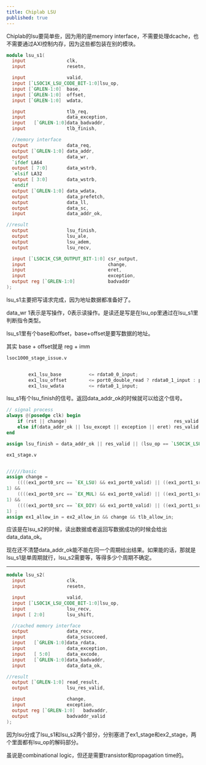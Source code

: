 ```yaml
---
title: Chiplab LSU
published: true
---
```


Chiplab的lsu要简单些，因为用的是memory interface，不需要处理dcache，也不需要通过AXI控制内存，因为这些都包装在别的模块。

`````verilog
module lsu_s1(
  input               clk,
  input               resetn,

  input               valid,
  input [`LSOC1K_LSU_CODE_BIT-1:0]lsu_op,
  input [`GRLEN-1:0]  base,
  input [`GRLEN-1:0]  offset,
  input [`GRLEN-1:0]  wdata,

  input               tlb_req,
  input               data_exception,
  input   [`GRLEN-1:0]data_badvaddr,
  input               tlb_finish,

  //memory interface
  output              data_req,
  output [`GRLEN-1:0] data_addr, 
  output              data_wr,
  `ifdef LA64
  output [ 7:0]       data_wstrb,
  `elsif LA32
  output [ 3:0]       data_wstrb,
  `endif
  output [`GRLEN-1:0] data_wdata,
  output              data_prefetch,
  output              data_ll,
  output              data_sc,
  input               data_addr_ok,

//result
  output              lsu_finish,
  output              lsu_ale,
  output              lsu_adem,
  output              lsu_recv,

  input [`LSOC1K_CSR_OUTPUT_BIT-1:0] csr_output,
  input                              change,
  input                              eret,
  input                              exception,
  output reg [`GRLEN-1:0]            badvaddr
);                                                                                                             9,1           To
`````


lsu_s1主要把写请求完成，因为地址数据都准备好了。

data_wr 1表示是写操作，0表示读操作。是读还是写是在lsu_op里通过在lsu_s1里判断指令类型。

lsu_s1里有个base和offset，base+offset是要写数据的地址。

其实 base + offset就是 reg + imm

`````verilog
lsoc1000_stage_issue.v


        ex1_lsu_base          <= rdata0_0_input;
        ex1_lsu_offset        <= port0_double_read ? rdata0_1_input : port0_triple_read ? rdata2_0_input : port0_imm_shifted;
        ex1_lsu_wdata         <= rdata0_1_input;

`````


lsu_s1有个lsu_finish的信号。返回data_addr_ok的时候就可以给这个信号。

`````verilog
// signal process
always @(posedge clk) begin
    if (rst || change)                                       res_valid <= 1'd0;
    else if(data_addr_ok || lsu_except || exception || eret) res_valid <= valid;
end

assign lsu_finish = data_addr_ok || res_valid || (lsu_op == `LSOC1K_LSU_IDLE);

`````



`````verilog
ex1_stage.v


//////basic
assign change =
    ((((ex1_port0_src == `EX_LSU) && ex1_port0_valid) || ((ex1_port1_src == `EX_LSU) && ex1_port1_valid)) ? lsu_finish    : 1'dd
1) &&
    ((((ex1_port0_src == `EX_MUL) && ex1_port0_valid) || ((ex1_port1_src == `EX_MUL) && ex1_port1_valid)) ? ex1_mul_ready : 1'dd
1) &&
    ((((ex1_port0_src == `EX_DIV) && ex1_port0_valid) || ((ex1_port1_src == `EX_DIV) && ex1_port1_valid)) ? ex1_div_ready : 1'dd
1) ;
assign ex1_allow_in = ex2_allow_in && change && tlb_allow_in;
`````

应该是在lsu_s2的时候，读出数据或者返回写数据成功的时候会给出data_data_ok。

现在还不清楚data_addr_ok能不能在同一个周期给出结果。如果能的话，那就是lsu_s1是单周期就行，lsu_s2需要等，等得多少个周期不确定。

-----------------------------------


`````verilog
module lsu_s2(
  input               clk,
  input               resetn,

  input               valid,
  input [`LSOC1K_LSU_CODE_BIT-1:0]lsu_op,
  input               lsu_recv,
  input [ 2:0]        lsu_shift,

  //cached memory interface
  output              data_recv,
  input               data_scsucceed,
  input   [`GRLEN-1:0]data_rdata,
  input               data_exception,
  input   [ 5:0]      data_excode,
  input   [`GRLEN-1:0]data_badvaddr,
  input               data_data_ok,

//result
  output [`GRLEN-1:0] read_result,
  output              lsu_res_valid,

  input               change,
  input               exception,
  output reg [`GRLEN-1:0]   badvaddr,
  output              badvaddr_valid
);
`````


因为lsu分成了lsu_s1和lsu_s2两个部分，分别塞进了ex1_stage和ex2_stage，两个里面都有lsu_op的解码部分。

虽说是combinational logic，但还是需要transistor和propagation time的。


